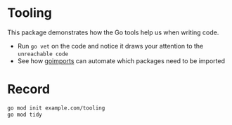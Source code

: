 # Tooling

This package demonstrates how the Go tools help us when writing code.

  * Run `go vet` on the code and notice it draws your attention to the `unreachable code`
  * See how [goimports](https://github.com/bradfitz/goimports) can automate which packages need to be imported
# Record
```bash
go mod init example.com/tooling
go mod tidy
```
